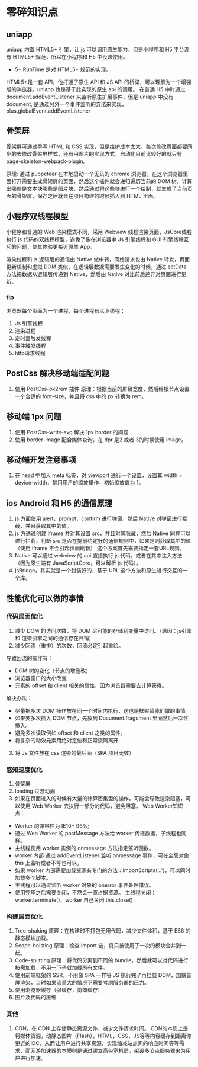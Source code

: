 # 零碎知识点

## uniapp
uniapp 内置 HTML5+ 引擎，让 js 可以调用原生能力，但是小程序和 H5 平台没有 HTML5+ 规范，所以在小程序和 H5 中没法使用。
+ 5+ RunTime 是对 HTML5+ 规范的实现。

HTML5+是一套 API，他打通了原生 API 和 JS API 的桥梁，可以理解为一个增强版的浏览器。uniapp 也是基于此实现的原生 api 的调用。
在普通 H5 中时通过 document.addEventListener 来监听原生扩展事件，但是 uniapp 中没有 document, 是通过另外一个事件监听的方法来实现，plus.globalEvent.addEventListener

## 骨架屏
骨架屏可通过手写 HTML 和 CSS 实现，但是维护成本太大，每次修改页面都要同步的去修改骨架屏样式，还有用图片的实现方式，自动化目前比较好的就只有 page-skeleton-webpack-plugin。

原理: 通过 puppeteer 在本地启动一个无头的 chrome 浏览器，在这个浏览器里面打开需要生成骨架屏的页面，然后这个插件就会递归遍历当前的 DOM 树，计算出哪些是文本块哪些是图片块，然后通过将这些块进行一个绘制，就生成了当前页面的骨架屏，保存之后就会在项目构建的时候插入到 HTML 里面。

## 小程序双线程模型
小程序和普通的 Web 渲染模式不同，采用 Webview 线程渲染页面，JsCore线程执行 js 代码的双线程模型，避免了像在浏览器中 Js 引擎线程和 GUI 引擎线程互斥的问题，使其体验更接近原生 App。

渲染线程和 js 逻辑层的通信由 Native 做中转，网络请求也由 Native 转发，页面更新机制和虚拟 DOM 类似，在逻辑层数据需要发生变化的时候，通过 setData 方法把数据从逻辑层传递到 Native，然后由 Native 对比前后差异对页面进行更新。

### tip
浏览器每个页面为一个进程，每个进程有以下线程：
1. Js 引擎线程
2. 渲染进程
3. 定时器触发线程
4. 事件触发线程
5. http请求线程

## PostCss 解决移动端适配问题
1. 使用 PostCss-px2rem 插件
原理：根据当前的屏幕宽度，然后给根节点设置一个合适的 font-size，并且将 css 中的 px 转换为 rem。

## 移动端 1px 问题
1. 使用 PostCss-write-svg 解决 1px border 的问题
2. 使用 border-image 配合媒体查询，在 dpr 是2 或者 3的时候使用 image。

## 移动端开发注意事项
1. 在 head 中加入 meta 标签，对 viewport 进行一个设置，设置其 width = device-width，禁用用户的缩放操作，初始缩放值为 1。

##  ios Android 和 H5 的通信原理
1. js 方面使用 alert，prompt，confirm 进行弹窗，然后 Native 对弹窗进行拦截，并且获取其中的值。
2. js 方通过创建 iframe 并对其设置 src，并且对其隐藏，然后 Native 同样可以进行拦截，判断 src 是否在提前约定好的通信规则中，如果是则获取其中的值（使用 iframe 不会引起页面刷新）
这个方案首先需要指定一套URL规则。
3. Native 可以通过 webview 的 api 直接执行 js 代码，或者在其中注入方法（因为原生端有 JavaScriptCore，可以解析 js 代码）。
4. jsBridge，其实就是一个封装好的，基于 URL 这个方法和原生进行交互的一个库。

## 性能优化可以做的事情
### 代码层面优化
1. 减少 DOM 的访问次数，将 DOM 尽可能的存储到变量中访问。（原因：js引擎 和 渲染引擎之间的通信存在开销）
2. 减少回流（重排）的次数，回流必定引起重绘。

导致回流的操作有：
+ DOM 树的变化（节点的增删改）
+ 浏览器窗口的大小改变
+ 元素的 offset 和 client 相关的属性，因为浏览器需要去计算获得。

解决办法：
+ 尽量把多次 DOM 操作放在同一个时间内执行，这也是框架替我们做的事情。
+ 如果要多次插入 DOM 节点，先放到 Document.fragument 里面然后一次性插入。
+ 避免多次读取例如 offset 和 client 之类的属性。
+ 将复杂的动效元素用绝对定位和正常流隔离开

3. 将 Js 文件放在 css 渲染的最后面（SPA 项目无效）

### 感知速度优化
1. 骨架屏
2. loading 过渡动画
3. 如果在页面进入的时候有大量的计算密集型的操作，可能会导致渲染阻塞，可以使用 Web Worker 去执行一部分的代码，避免阻塞。
Web Worker知识点：
+ Worker 的兼容性为 IE10+ 96%;
+ 通过 Web Worker 的 postMessage 方法给 worker 传递数据，子线程也同样。
+ 主线程使用 worker 实例的 onmessage 方法指定监听函数。
+ worker 内部 通过 addEventListener 监听 onmessage 事件，可在全局对象 this 上监听或者不写也可以。
+ 如果 worker 内部需要加载资源有专门的方法：importScripts('..')，可以同时加载多个脚本。
+ 主线程可以通过监听 worker 对象的 onerror 事件处理错误。
+ 使用完毕之后需要关闭，不然会一直占据资源。 主线程关闭：worker.terminate()，worker 自己关闭 this.close()

### 构建层面优化
1. Tree-shaking
原理：在构建时不打包无用代码，减少文件体积，基于 ES6 的静态模块加载。
2. Scope-hoisting 
原理：检查 import 链，将只被使用了一次的模块合并到一起。
3. Code-splitting
原理：将代码分离到不同的 bundle，然后就可以对代码进行按需加载，不用一下子就加载所有文件。
4. 使用前端框架的 SSR，不用像 SPA 一样等 JS 执行完了再挂载 DOM，加快首屏渲染，当时如果流量大的情况下需要考虑服务器的压力。
5. 使用浏览器缓存（强缓存，协商缓存）
6. 图片及代码的压缩

### 其他
1. CDN，在 CDN 上存储静态资源文件，减少文件请求时间。
CDN的本质上是将媒体资源，动静态图片（Flash），HTML，CSS，JS等等内容缓存到距离你更近的IDC，从而让用户进行共享资源，实现缩减站点间的响应时间等等需求，而网游加速器的本质则是通过建立高带宽机房，架设多节点服务器来为用户进行加速。